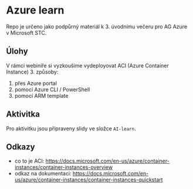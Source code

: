 # Azure learn

Repo je určeno jako podpůrný materiál k 3. úvodnímu večeru pro AG Azure v Microsoft STC.

## Úlohy

V rámci webiníře si vyzkoušíme vydeployovat ACI (Azure Container Instance) 3. způsoby:

1. přes Azure portal
2. pomocí Azure CLI / PowerShell
3. pomocí ARM template

## Aktivitka

Pro aktivitku jsou připraveny slidy ve složce `AI-learn`.

## Odkazy

- co to je ACI: https://docs.microsoft.com/en-us/azure/container-instances/container-instances-overview
- odkaz na dokumentaci: https://docs.microsoft.com/en-us/azure/container-instances/container-instances-quickstart
